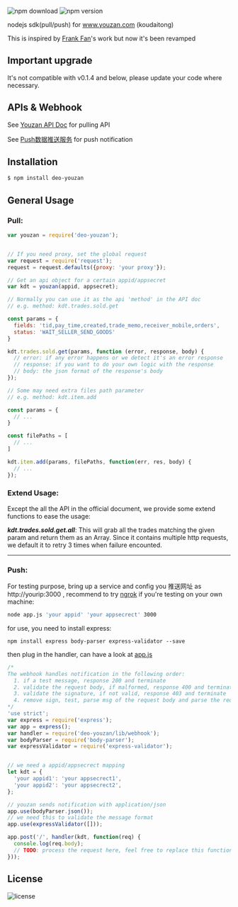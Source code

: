 ![npm download](https://img.shields.io/npm/dt/deo-youzan.svg)
![npm version](https://img.shields.io/npm/v/deo-youzan.svg)

nodejs sdk(pull/push) for www.youzan.com (koudaitong)

This is inspired by [Frank Fan](https://github.com/frankwaizi/youzan)'s work but now it's been revamped

## Important upgrade

It's not compatible with v0.1.4 and below, please update your code where necessary.

## APIs & Webhook

See [Youzan API Doc](http://open.koudaitong.com/doc) for pulling API

See [Push数据推送服务](https://bbs.youzan.com/forum.php?mod=viewthread&tid=479159) for push notification

## Installation

```sh
$ npm install deo-youzan
```

## General Usage
### **Pull:**
```js
var youzan = require('deo-youzan');


// If you need proxy, set the global request
var request = require('request');
request = request.defaults({proxy: 'your proxy'});

// Get an api object for a certain appid/appsecret
var kdt = youzan(appid, appsecret);

// Normally you can use it as the api 'method' in the API doc
// e.g. method: kdt.trades.sold.get

const params = {
  fields: 'tid,pay_time,created,trade_memo,receiver_mobile,orders',
  status: 'WAIT_SELLER_SEND_GOODS'
}

kdt.trades.sold.get(params, function (error, response, body) {
  // error: if any error happens or we detect it's an error response
  // response: if you want to do your own logic with the response
  // body: the json format of the response's body
});

// Some may need extra files path parameter
// e.g. method: kdt.item.add

const params = {
  // ...
}

const filePaths = [
  // ...
]

kdt.item.add(params, filePaths, function(err, res, body) {
  // ...
});
```

### **Extend Usage:**

Except the all the API in the official document, we provide some extend functions to ease the usage:

***kdt.trades.sold.get.all***: This will grab all the trades matching the given param and return them as an Array. Since it contains multiple http requests, we default it to retry 3 times when failure encounted.
____

### **Push:**

For testing purpose, bring up a service and config you 推送网址 as http://yourip:3000 , recommend to try [ngrok](https://ngrok.com/) if you're testing on your own machine:
```sh
node app.js 'your appid' 'your appsecrect' 3000
```

for use, you need to install express:
```
npm install express body-parser express-validator --save
```
then plug in the handler, can have a look at [app.js](app.js)

```js
/*
The webhook handles notification in the following order:
  1. if a test message, response 200 and terminate
  2. validate the request body, if malformed, response 400 and terminate
  3. validate the signature, if not valid, response 403 and terminate
  4. remove sign, test, parse msg of the request body and parse the req object to user provided function for your own logic
*/
'use strict';
var express = require('express');
var app = express();
var handler = require('deo-youzan/lib/webhook');
var bodyParser = require('body-parser');
var expressValidator = require('express-validator');


// we need a appid/appsecrect mapping
let kdt = {
  'your appid1': 'your appsecrect1',
  'your appid2': 'your appsecrect2',
};

// youzan sends notification with application/json
app.use(bodyParser.json());
// we need this to validate the message format
app.use(expressValidator([]));

app.post('/', handler(kdt, function(req) {
  console.log(req.body);
  // TODO: process the request here, feel free to replace this function to match your logic
}));

```

## License

![license](https://img.shields.io/npm/l/deo-youzan.svg)
